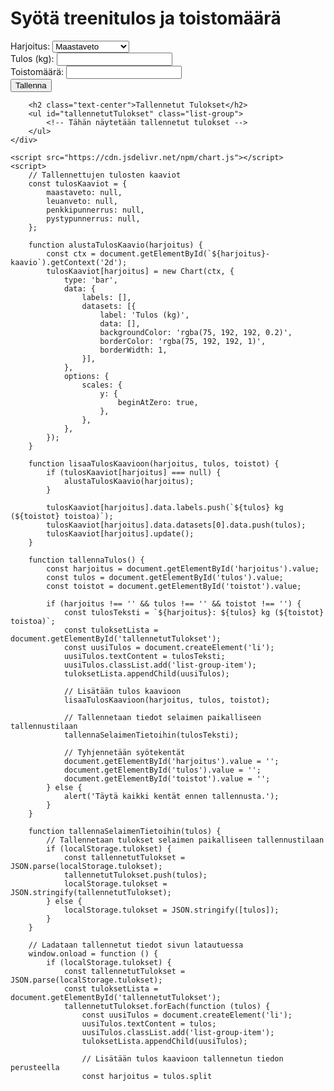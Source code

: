 <!DOCTYPE html>
<html>
<head>
    <title>Kuntosalitreenin Tuloslaskuri</title>
    <link rel="stylesheet" href="https://maxcdn.bootstrapcdn.com/bootstrap/4.5.2/css/bootstrap.min.css">
</head>
<body>
    <div class="container mt-5">
        <h1 class="text-center">Syötä treenitulos ja toistomäärä</h1>
        <form class="mb-4">
            <div class="form-group">
                <label for="harjoitus">Harjoitus:</label>
                <select id="harjoitus" class="form-control">
                    <option value="maastaveto">Maastaveto</option>
                    <option value="leuanveto">Leuanveto</option>
                    <option value="penkkipunnerrus">Penkkipunnerrus</option>
                    <option value="pystypunnerrus">Pystypunnerrus</option>
                </select>
            </div>
            <div class="form-group">
                <label for="tulos">Tulos (kg):</label>
                <input type="number" id="tulos" class="form-control" min="0">
            </div>
            <div class="form-group">
                <label for="toistot">Toistomäärä:</label>
                <input type="number" id="toistot" class="form-control" min="0">
            </div>
            <button type="button" class="btn btn-primary" onclick="tallennaTulos()">Tallenna</button>
        </form>

        <h2 class="text-center">Tallennetut Tulokset</h2>
        <ul id="tallennetutTulokset" class="list-group">
            <!-- Tähän näytetään tallennetut tulokset -->
        </ul>
    </div>

    <script src="https://cdn.jsdelivr.net/npm/chart.js"></script>
    <script>
        // Tallennettujen tulosten kaaviot
        const tulosKaaviot = {
            maastaveto: null,
            leuanveto: null,
            penkkipunnerrus: null,
            pystypunnerrus: null,
        };

        function alustaTulosKaavio(harjoitus) {
            const ctx = document.getElementById(`${harjoitus}-kaavio`).getContext('2d');
            tulosKaaviot[harjoitus] = new Chart(ctx, {
                type: 'bar',
                data: {
                    labels: [],
                    datasets: [{
                        label: 'Tulos (kg)',
                        data: [],
                        backgroundColor: 'rgba(75, 192, 192, 0.2)',
                        borderColor: 'rgba(75, 192, 192, 1)',
                        borderWidth: 1,
                    }],
                },
                options: {
                    scales: {
                        y: {
                            beginAtZero: true,
                        },
                    },
                },
            });
        }

        function lisaaTulosKaavioon(harjoitus, tulos, toistot) {
            if (tulosKaaviot[harjoitus] === null) {
                alustaTulosKaavio(harjoitus);
            }

            tulosKaaviot[harjoitus].data.labels.push(`${tulos} kg (${toistot} toistoa)`);
            tulosKaaviot[harjoitus].data.datasets[0].data.push(tulos);
            tulosKaaviot[harjoitus].update();
        }

        function tallennaTulos() {
            const harjoitus = document.getElementById('harjoitus').value;
            const tulos = document.getElementById('tulos').value;
            const toistot = document.getElementById('toistot').value;

            if (harjoitus !== '' && tulos !== '' && toistot !== '') {
                const tulosTeksti = `${harjoitus}: ${tulos} kg (${toistot} toistoa)`;
                const tuloksetLista = document.getElementById('tallennetutTulokset');
                const uusiTulos = document.createElement('li');
                uusiTulos.textContent = tulosTeksti;
                uusiTulos.classList.add('list-group-item');
                tuloksetLista.appendChild(uusiTulos);

                // Lisätään tulos kaavioon
                lisaaTulosKaavioon(harjoitus, tulos, toistot);

                // Tallennetaan tiedot selaimen paikalliseen tallennustilaan
                tallennaSelaimenTietoihin(tulosTeksti);

                // Tyhjennetään syötekentät
                document.getElementById('harjoitus').value = '';
                document.getElementById('tulos').value = '';
                document.getElementById('toistot').value = '';
            } else {
                alert('Täytä kaikki kentät ennen tallennusta.');
            }
        }

        function tallennaSelaimenTietoihin(tulos) {
            // Tallennetaan tulokset selaimen paikalliseen tallennustilaan
            if (localStorage.tulokset) {
                const tallennetutTulokset = JSON.parse(localStorage.tulokset);
                tallennetutTulokset.push(tulos);
                localStorage.tulokset = JSON.stringify(tallennetutTulokset);
            } else {
                localStorage.tulokset = JSON.stringify([tulos]);
            }
        }

        // Ladataan tallennetut tiedot sivun latautuessa
        window.onload = function () {
            if (localStorage.tulokset) {
                const tallennetutTulokset = JSON.parse(localStorage.tulokset);
                const tuloksetLista = document.getElementById('tallennetutTulokset');
                tallennetutTulokset.forEach(function (tulos) {
                    const uusiTulos = document.createElement('li');
                    uusiTulos.textContent = tulos;
                    uusiTulos.classList.add('list-group-item');
                    tuloksetLista.appendChild(uusiTulos);

                    // Lisätään tulos kaavioon tallennetun tiedon perusteella
                    const harjoitus = tulos.split
